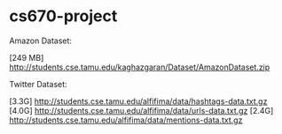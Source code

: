 # cs670-project

Amazon Dataset:

[249 MB] http://students.cse.tamu.edu/kaghazgaran/Dataset/AmazonDataset.zip

Twitter Dataset:

[3.3G] http://students.cse.tamu.edu/alfifima/data/hashtags-data.txt.gz
[4.0G] http://students.cse.tamu.edu/alfifima/data/urls-data.txt.gz 
[2.4G] http://students.cse.tamu.edu/alfifima/data/mentions-data.txt.gz 
